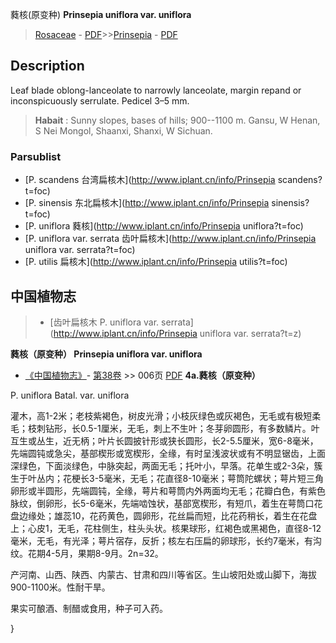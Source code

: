 蕤核(原变种) **Prinsepia uniflora var. uniflora**

> [Rosaceae](http://www.iplant.cn/info/Rosaceae?t=foc) - [PDF](http://www.iplant.cn/foc/pdf/Rosaceae.pdf)>>[Prinsepia](http://www.iplant.cn/info/Prinsepia?t=foc) - [PDF](http://www.iplant.cn/foc/pdf/Prinsepia.pdf)

## Description

Leaf blade oblong-lanceolate to narrowly lanceolate, margin repand or inconspicuously serrulate. Pedicel 3–5 mm.


> **Habait** : 
> Sunny slopes, bases of hills; 900--1100 m. Gansu, W Henan, S Nei Mongol, Shaanxi, Shanxi, W Sichuan.



### Parsublist

* [P.  scandens  台湾扁核木](http://www.iplant.cn/info/Prinsepia scandens?t=foc)
* [P.  sinensis  东北扁核木](http://www.iplant.cn/info/Prinsepia sinensis?t=foc)
* [P.  uniflora  蕤核](http://www.iplant.cn/info/Prinsepia uniflora?t=foc)
* [P.  uniflora var. serrata  齿叶扁核木](http://www.iplant.cn/info/Prinsepia uniflora var. serrata?t=foc)
* [P.  utilis  扁核木](http://www.iplant.cn/info/Prinsepia utilis?t=foc)

## 中国植物志

> * [齿叶扁核木  P.  uniflora var. serrata](http://www.iplant.cn/info/Prinsepia uniflora var. serrata?t=z)


**蕤核（原变种） Prinsepia uniflora var. uniflora**

* [《中国植物志》](http://www.iplant.cn/frps)- [第38卷](http://www.iplant.cn/frps/vol/38) >> 006页 [PDF](http://www.iplant.cn/frps/pdf/38/006b.PDF)
**4a.蕤核（原变种）**

P. uniflora Batal. var. uniflora

灌木，高1-2米；老枝紫褐色，树皮光滑；小枝灰绿色或灰褐色，无毛或有极短柔毛；枝刺钻形，长0.5-1厘米，无毛，刺上不生叶；冬芽卵圆形，有多数鳞片。叶互生或丛生，近无柄；叶片长圆披针形或狭长圆形，长2-5.5厘米，宽6-8毫米，先端圆钝或急尖，基部楔形或宽楔形，全缘，有时呈浅波状或有不明显锯齿，上面深绿色，下面淡绿色，中脉突起，两面无毛；托叶小，早落。花单生或2-3朵，簇生于叶丛内；花梗长3-5毫米，无毛；花直径8-10毫米；萼筒陀螺状；萼片短三角卵形或半圆形，先端圆钝，全缘，萼片和萼筒内外两面均无毛；花瓣白色，有紫色脉纹，倒卵形，长5-6毫米，先端啮蚀状，基部宽楔形，有短爪，着生在萼筒口花盘边缘处；雄蕊10，花药黄色，圆卵形，花丝扁而短，比花药稍长，着生在花盘上；心皮1，无毛，花柱侧生，柱头头状。核果球形，红褐色或黑褐色，直径8-12毫米，无毛，有光泽；萼片宿存，反折；核左右压扁的卵球形，长约7毫米，有沟纹。花期4-5月，果期8-9月。2n=32。

产河南、山西、陕西、内蒙古、甘肃和四川等省区。生山坡阳处或山脚下，海拔900-1100米。性耐干旱。

果实可酿酒、制醋或食用，种子可入药。



}